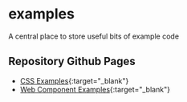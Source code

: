 # examples

A central place to store useful bits of example code

## Repository Github Pages

- [CSS Examples](https://janegca.github.io/examples/css){:target="\_blank"}
- [Web Component Examples](https://janegca.github.io/examples/web-components){:target="\_blank"}
